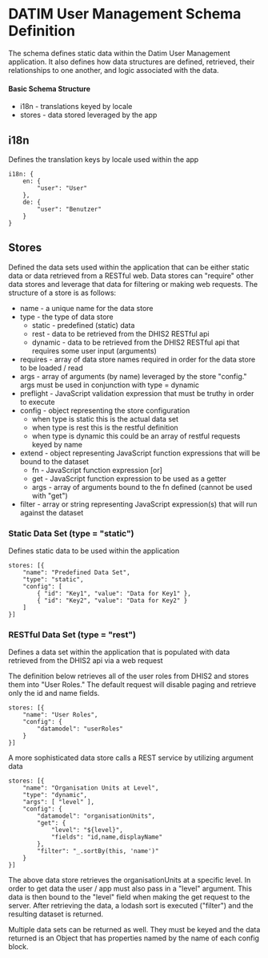 # DATIM User Management Schema Definition

The schema defines static data within the Datim User Management application.  It also defines how data structures are defined, retrieved, their relationships to one another, and logic associated with the data.

#### Basic Schema Structure
+ i18n - translations keyed by locale
+ stores - data stored leveraged by the app

## i18n

Defines the translation keys by locale used within the app

```
i18n: {
    en: {
        "user": "User"
    },
    de: {
        "user": "Benutzer"
    }
}
```
## Stores

Defined the data sets used within the application that can be either static data or data retrieved from a RESTful web.  Data stores can "require" other data stores and leverage that data for filtering or making web requests.  The structure of a store is as follows:

+ name - a unique name for the data store
+ type - the type of data store
  - static - predefined (static) data
  - rest - data to be retrieved from the DHIS2 RESTful api
  - dynamic - data to be retrieved from the DHIS2 RESTful api that requires some user input (arguments)
+ requires - array of data store names required in order for the data store to be loaded / read
+ args - array of arguments (by name) leveraged by the store "config."  args must be used in conjunction with type = dynamic
+ preflight - JavaScript validation expression that must be truthy in order to execute
+ config - object representing the store configuration
  - when type is static this is the actual data set
  - when type is rest this is the restful definition
  - when type is dynamic this could be an array of restful requests keyed by name
+ extend - object representing JavaScript function expressions that will be bound to the dataset
  - fn - JavaScript function expression [or]
  - get - JavaScript function expression to be used as a getter
  - args - array of arguments bound to the fn defined (cannot be used with "get")
+ filter - array or string representing JavaScript expression(s) that will run against the dataset

### Static Data Set (type = "static")
Defines static data to be used within the application

```
stores: [{
    "name": "Predefined Data Set",
    "type": "static",
    "config": [
        { "id": "Key1", "value": "Data for Key1" },
        { "id": "Key2", "value": "Data for Key2" }
    ]
}]
```

### RESTful Data Set (type = "rest")
Defines a data set within the application that is populated with data retrieved from the DHIS2 api via a web request

The definition below retrieves all of the user roles from DHIS2 and stores them into "User Roles."  The default request will disable paging and retrieve only the id and name fields.

```
stores: [{
    "name": "User Roles",
    "config": {
        "datamodel": "userRoles"
    }
}]
```

A more sophisticated data store calls a REST service by utilizing argument data

```
stores: [{
    "name": "Organisation Units at Level",
    "type": "dynamic",
    "args": [ "level" ],
    "config": {
        "datamodel": "organisationUnits",
        "get": {
            "level": "${level}",
            "fields": "id,name,displayName"
        },
        "filter": "_.sortBy(this, 'name')"
    }
}]
```

The above data store retrieves the organisationUnits at a specific level.  In order to get data the user / app must also pass in a "level" argument.  This data is then bound to the "level" field when making the get request to the server.  After retrieving the data, a lodash sort is executed ("filter") and the resulting dataset is returned.

Multiple data sets can be returned as well.  They must be keyed and the data returned is an Object that has properties named by the name of each config block.
